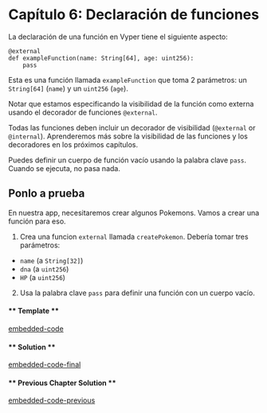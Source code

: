 <!-- Add translation for the following page: https://vyper.fun/#/1/function_declarations
Do NOT change the code below. The below code runs the code editor -->

# Capítulo 6: Declaración de funciones

La declaración de una función en Vyper tiene el siguiente aspecto:

```vyper
@external
def exampleFunction(name: String[64], age: uint256):
    pass
```

Esta es una función llamada `exampleFunction` que toma 2 parámetros: un `String[64]` (`name`) y un `uint256` (`age`).

Notar que estamos especificando la visibilidad de la función como externa usando el decorador de funciones `@external`.

Todas las funciones deben incluir un decorador de visibilidad (`@external` or `@internal`). Aprenderemos más sobre la visibilidad de las funciones y los decoradores en los próximos capítulos.

Puedes definir un cuerpo de función vacío usando la palabra clave `pass`. Cuando se ejecuta, no pasa nada.

## Ponlo a prueba

En nuestra app, necesitaremos crear algunos Pokemons. Vamos a crear una función para eso.

1. Crea una funcion `external` llamada `createPokemon`. Debería tomar tres parámetros:

- `name` (a `String[32]`)
- `dna` (a `uint256`)
- `HP` (a `uint256`)

2. Usa la palabra clave `pass` para definir una función con un cuerpo vacío.

<!-- tabs:start -->

#### ** Template **

[embedded-code](../../assets/1/1.6-template-code.vy ':include :type=code embed-template')

#### ** Solution **

[embedded-code-final](../../assets/1/1.6-finished-code.vy ':include :type=code embed-final')

#### ** Previous Chapter Solution **

[embedded-code-previous](../../assets/1/1.5-finished-code.vy ':include :type=code embed-previous')

<!-- tabs:end -->
